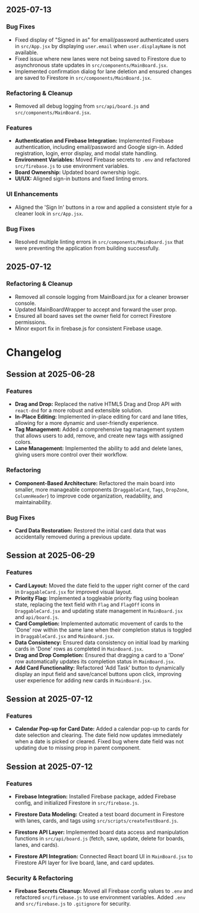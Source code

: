 ## 2025-07-13

### Bug Fixes
- Fixed display of "Signed in as" for email/password authenticated users in `src/App.jsx` by displaying `user.email` when `user.displayName` is not available.
- Fixed issue where new lanes were not being saved to Firestore due to asynchronous state updates in `src/components/MainBoard.jsx`.
- Implemented confirmation dialog for lane deletion and ensured changes are saved to Firestore in `src/components/MainBoard.jsx`.

### Refactoring & Cleanup
- Removed all debug logging from `src/api/board.js` and `src/components/MainBoard.jsx`.

### Features
- **Authentication and Firebase Integration:** Implemented Firebase authentication, including email/password and Google sign-in. Added registration, login, error display, and modal state handling.
- **Environment Variables:** Moved Firebase secrets to `.env` and refactored `src/firebase.js` to use environment variables.
- **Board Ownership:** Updated board ownership logic.
- **UI/UX:** Aligned sign-in buttons and fixed linting errors.

### UI Enhancements
- Aligned the 'Sign In' buttons in a row and applied a consistent style for a cleaner look in `src/App.jsx`.

### Bug Fixes
- Resolved multiple linting errors in `src/components/MainBoard.jsx` that were preventing the application from building successfully.

## 2025-07-12

### Refactoring & Cleanup
- Removed all console logging from MainBoard.jsx for a cleaner browser console.
- Updated MainBoardWrapper to accept and forward the user prop.
- Ensured all board saves set the owner field for correct Firestore permissions.
- Minor export fix in firebase.js for consistent Firebase usage.
# Changelog

## Session at 2025-06-28

### Features

*   **Drag and Drop:** Replaced the native HTML5 Drag and Drop API with `react-dnd` for a more robust and extensible solution.
*   **In-Place Editing:** Implemented in-place editing for card and lane titles, allowing for a more dynamic and user-friendly experience.
*   **Tag Management:** Added a comprehensive tag management system that allows users to add, remove, and create new tags with assigned colors.
*   **Lane Management:** Implemented the ability to add and delete lanes, giving users more control over their workflow.

### Refactoring

*   **Component-Based Architecture:** Refactored the main board into smaller, more manageable components (`DraggableCard`, `Tags`, `DropZone`, `ColumnHeader`) to improve code organization, readability, and maintainability.

### Bug Fixes

*   **Card Data Restoration:** Restored the initial card data that was accidentally removed during a previous update.

## Session at 2025-06-29

### Features

*   **Card Layout:** Moved the date field to the upper right corner of the card in `DraggableCard.jsx` for improved visual layout.
*   **Priority Flag:** Implemented a toggleable priority flag using boolean state, replacing the text field with `Flag` and `FlagOff` icons in `DraggableCard.jsx` and updating state management in `MainBoard.jsx` and `api/board.js`.
*   **Card Completion:** Implemented automatic movement of cards to the 'Done' row within the same lane when their completion status is toggled in `DraggableCard.jsx` and `MainBoard.jsx`.
*   **Data Consistency:** Ensured data consistency on initial load by marking cards in 'Done' rows as completed in `MainBoard.jsx`.
*   **Drag and Drop Completion:** Ensured that dragging a card to a 'Done' row automatically updates its completion status in `MainBoard.jsx`.
*   **Add Card Functionality:** Refactored 'Add Task' button to dynamically display an input field and save/cancel buttons upon click, improving user experience for adding new cards in `MainBoard.jsx`.


## Session at 2025-07-12

### Features

*   **Calendar Pop-up for Card Date:** Added a calendar pop-up to cards for date selection and clearing. The date field now updates immediately when a date is picked or cleared. Fixed bug where date field was not updating due to missing prop in parent component.


## Session at 2025-07-12

### Features

*   **Firebase Integration:** Installed Firebase package, added Firebase config, and initialized Firestore in `src/firebase.js`.
*   **Firestore Data Modeling:** Created a test board document in Firestore with lanes, cards, and tags using `src/scripts/createTestBoard.js`.

*   **Firestore API Layer:** Implemented board data access and manipulation functions in `src/api/board.js` (fetch, save, update, delete for boards, lanes, and cards).

*   **Firestore API Integration:** Connected React board UI in `MainBoard.jsx` to Firestore API layer for live board, lane, and card updates.

### Security & Refactoring

*   **Firebase Secrets Cleanup:** Moved all Firebase config values to `.env` and refactored `src/firebase.js` to use environment variables. Added `.env` and `src/firebase.js` to `.gitignore` for security.